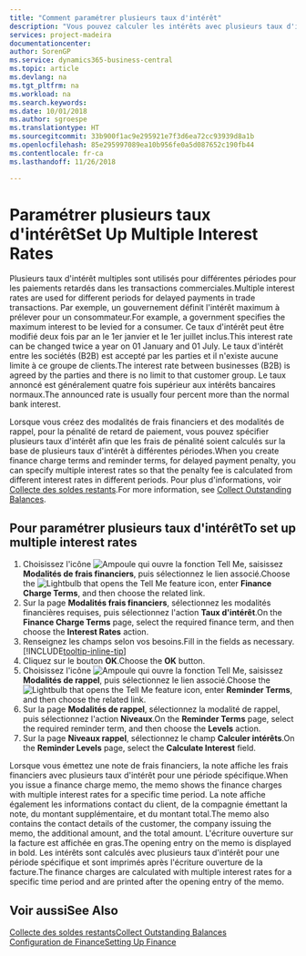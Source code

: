 ```yaml
---
title: "Comment paramétrer plusieurs taux d'intérêt"
description: "Vous pouvez calculer les intérêts avec plusieurs taux d'intérêts pour une période donnée. Le calcul des intérêts ressemble à tous les intérêts financiers, avec une variation uniquement du taux d'intérêt pour une période donnée."
services: project-madeira
documentationcenter: 
author: SorenGP
ms.service: dynamics365-business-central
ms.topic: article
ms.devlang: na
ms.tgt_pltfrm: na
ms.workload: na
ms.search.keywords: 
ms.date: 10/01/2018
ms.author: sgroespe
ms.translationtype: HT
ms.sourcegitcommit: 33b900f1ac9e295921e7f3d6ea72cc93939d8a1b
ms.openlocfilehash: 85e295997089ea10b956fe0a5d087652c190fb44
ms.contentlocale: fr-ca
ms.lasthandoff: 11/26/2018

---
```

# <a name="set-up-multiple-interest-rates"></a><span data-ttu-id="b3307-104">Paramétrer plusieurs taux d'intérêt</span><span class="sxs-lookup"><span data-stu-id="b3307-104">Set Up Multiple Interest Rates</span></span>
<span data-ttu-id="b3307-105">Plusieurs taux d'intérêt multiples sont utilisés pour différentes périodes pour les paiements retardés dans les transactions commerciales.</span><span class="sxs-lookup"><span data-stu-id="b3307-105">Multiple interest rates are used for different periods for delayed payments in trade transactions.</span></span> <span data-ttu-id="b3307-106">Par exemple, un gouvernement définit l'intérêt maximum à prélever pour un consommateur.</span><span class="sxs-lookup"><span data-stu-id="b3307-106">For example, a government specifies the maximum interest to be levied for a consumer.</span></span> <span data-ttu-id="b3307-107">Ce taux d'intérêt peut être modifié deux fois par an le 1er janvier et le 1er juillet inclus.</span><span class="sxs-lookup"><span data-stu-id="b3307-107">This interest rate can be changed twice a year on 01 January and 01 July.</span></span> <span data-ttu-id="b3307-108">Le taux d'intérêt entre les sociétés (B2B) est accepté par les parties et il n'existe aucune limite à ce groupe de clients.</span><span class="sxs-lookup"><span data-stu-id="b3307-108">The interest rate between businesses (B2B) is agreed by the parties and there is no limit to that customer group.</span></span> <span data-ttu-id="b3307-109">Le taux annoncé est généralement quatre fois supérieur aux intérêts bancaires normaux.</span><span class="sxs-lookup"><span data-stu-id="b3307-109">The announced rate is usually four percent more than the normal bank interest.</span></span>

<span data-ttu-id="b3307-110">Lorsque vous créez des modalités de frais financiers et des modalités de rappel, pour la pénalité de retard de paiement, vous pouvez spécifier plusieurs taux d'intérêt afin que les frais de pénalité soient calculés sur la base de plusieurs taux d'intérêt à différentes périodes.</span><span class="sxs-lookup"><span data-stu-id="b3307-110">When you create finance charge terms and reminder terms, for delayed payment penalty, you can specify multiple interest rates so that the penalty fee is calculated from different interest rates in different periods.</span></span> <span data-ttu-id="b3307-111">Pour plus d'informations, voir [Collecte des soldes restants](receivables-collect-outstanding-balances.md).</span><span class="sxs-lookup"><span data-stu-id="b3307-111">For more information, see [Collect Outstanding Balances](receivables-collect-outstanding-balances.md).</span></span>

## <a name="to-set-up-multiple-interest-rates"></a><span data-ttu-id="b3307-112">Pour paramétrer plusieurs taux d'intérêt</span><span class="sxs-lookup"><span data-stu-id="b3307-112">To set up multiple interest rates</span></span>  
1.  <span data-ttu-id="b3307-113">Choisissez l'icône ![Ampoule qui ouvre la fonction Tell Me](media/ui-search/search_small.png "Dites-moi ce que vous voulez faire"), saisissez **Modalités de frais financiers**, puis sélectionnez le lien associé.</span><span class="sxs-lookup"><span data-stu-id="b3307-113">Choose the ![Lightbulb that opens the Tell Me feature](media/ui-search/search_small.png "Tell me what you want to do") icon, enter **Finance Charge Terms**, and then choose the related link.</span></span>  
2.  <span data-ttu-id="b3307-114">Sur la page **Modalités frais financiers**, sélectionnez les modalités financières requises, puis sélectionnez l'action **Taux d'intérêt**.</span><span class="sxs-lookup"><span data-stu-id="b3307-114">On the **Finance Charge Terms** page, select the required finance term, and then choose the **Interest Rates** action.</span></span>  
3.  <span data-ttu-id="b3307-115">Renseignez les champs selon vos besoins.</span><span class="sxs-lookup"><span data-stu-id="b3307-115">Fill in the fields as necessary.</span></span> [!INCLUDE[tooltip-inline-tip](includes/tooltip-inline-tip_md.md)]
4.  <span data-ttu-id="b3307-116">Cliquez sur le bouton **OK**.</span><span class="sxs-lookup"><span data-stu-id="b3307-116">Choose the **OK** button.</span></span>  
5.  <span data-ttu-id="b3307-117">Choisissez l'icône ![Ampoule qui ouvre la fonction Tell Me](media/ui-search/search_small.png "Dites-moi ce que vous voulez faire"), saisissez **Modalités de rappel**, puis sélectionnez le lien associé.</span><span class="sxs-lookup"><span data-stu-id="b3307-117">Choose the ![Lightbulb that opens the Tell Me feature](media/ui-search/search_small.png "Tell me what you want to do") icon, enter **Reminder Terms**, and then choose the related link.</span></span>  
6.  <span data-ttu-id="b3307-118">Sur la page **Modalités de rappel**, sélectionnez la modalité de rappel, puis sélectionnez l'action **Niveaux**.</span><span class="sxs-lookup"><span data-stu-id="b3307-118">On the **Reminder Terms** page, select the required reminder term, and then choose the **Levels** action.</span></span>  
7.  <span data-ttu-id="b3307-119">Sur la page **Niveaux rappel**, sélectionnez le champ **Calculer intérêts**.</span><span class="sxs-lookup"><span data-stu-id="b3307-119">On the **Reminder Levels** page, select the **Calculate Interest** field.</span></span>  

<span data-ttu-id="b3307-120">Lorsque vous émettez une note de frais financiers, la note affiche les frais financiers avec plusieurs taux d'intérêt pour une période spécifique.</span><span class="sxs-lookup"><span data-stu-id="b3307-120">When you issue a finance charge memo, the memo shows the finance charges with multiple interest rates for a specific time period.</span></span> <span data-ttu-id="b3307-121">La note affiche également les informations contact du client, de la compagnie émettant la note, du montant supplémentaire, et du montant total.</span><span class="sxs-lookup"><span data-stu-id="b3307-121">The memo also contains the contact details of the customer, the company issuing the memo, the additional amount, and the total amount.</span></span> <span data-ttu-id="b3307-122">L'écriture ouverture sur la facture est affichée en gras.</span><span class="sxs-lookup"><span data-stu-id="b3307-122">The opening entry on the memo is displayed in bold.</span></span> <span data-ttu-id="b3307-123">Les intérêts sont calculés avec plusieurs taux d'intérêt pour une période spécifique et sont imprimés après l'écriture ouverture de la facture.</span><span class="sxs-lookup"><span data-stu-id="b3307-123">The finance charges are calculated with multiple interest rates for a specific time period and are printed after the opening entry of the memo.</span></span>  

## <a name="see-also"></a><span data-ttu-id="b3307-124">Voir aussi</span><span class="sxs-lookup"><span data-stu-id="b3307-124">See Also</span></span>  
[<span data-ttu-id="b3307-125">Collecte des soldes restants</span><span class="sxs-lookup"><span data-stu-id="b3307-125">Collect Outstanding Balances</span></span>](receivables-collect-outstanding-balances.md)  
[<span data-ttu-id="b3307-126">Configuration de Finance</span><span class="sxs-lookup"><span data-stu-id="b3307-126">Setting Up Finance</span></span>](finance-setup-finance.md)

